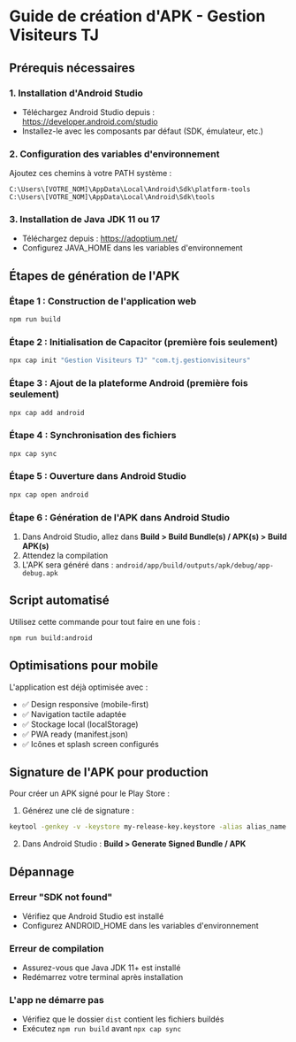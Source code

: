 # Guide de création d'APK - Gestion Visiteurs TJ

## Prérequis nécessaires

### 1. Installation d'Android Studio
- Téléchargez Android Studio depuis : https://developer.android.com/studio
- Installez-le avec les composants par défaut (SDK, émulateur, etc.)

### 2. Configuration des variables d'environnement
Ajoutez ces chemins à votre PATH système :
```
C:\Users\[VOTRE_NOM]\AppData\Local\Android\Sdk\platform-tools
C:\Users\[VOTRE_NOM]\AppData\Local\Android\Sdk\tools
```

### 3. Installation de Java JDK 11 ou 17
- Téléchargez depuis : https://adoptium.net/
- Configurez JAVA_HOME dans les variables d'environnement

## Étapes de génération de l'APK

### Étape 1 : Construction de l'application web
```bash
npm run build
```

### Étape 2 : Initialisation de Capacitor (première fois seulement)
```bash
npx cap init "Gestion Visiteurs TJ" "com.tj.gestionvisiteurs"
```

### Étape 3 : Ajout de la plateforme Android (première fois seulement)
```bash
npx cap add android
```

### Étape 4 : Synchronisation des fichiers
```bash
npx cap sync
```

### Étape 5 : Ouverture dans Android Studio
```bash
npx cap open android
```

### Étape 6 : Génération de l'APK dans Android Studio
1. Dans Android Studio, allez dans **Build > Build Bundle(s) / APK(s) > Build APK(s)**
2. Attendez la compilation
3. L'APK sera généré dans : `android/app/build/outputs/apk/debug/app-debug.apk`

## Script automatisé
Utilisez cette commande pour tout faire en une fois :
```bash
npm run build:android
```

## Optimisations pour mobile

L'application est déjà optimisée avec :
- ✅ Design responsive (mobile-first)
- ✅ Navigation tactile adaptée
- ✅ Stockage local (localStorage)
- ✅ PWA ready (manifest.json)
- ✅ Icônes et splash screen configurés

## Signature de l'APK pour production

Pour créer un APK signé pour le Play Store :

1. Générez une clé de signature :
```bash
keytool -genkey -v -keystore my-release-key.keystore -alias alias_name -keyalg RSA -keysize 2048 -validity 10000
```

2. Dans Android Studio : **Build > Generate Signed Bundle / APK**

## Dépannage

### Erreur "SDK not found"
- Vérifiez que Android Studio est installé
- Configurez ANDROID_HOME dans les variables d'environnement

### Erreur de compilation
- Assurez-vous que Java JDK 11+ est installé
- Redémarrez votre terminal après installation

### L'app ne démarre pas
- Vérifiez que le dossier `dist` contient les fichiers buildés
- Exécutez `npm run build` avant `npx cap sync`
